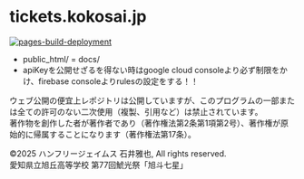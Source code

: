# tickets.kokosai.jp
[![pages-build-deployment](https://github.com/JVM3S/tickets_kokosai_jp/actions/workflows/pages/pages-build-deployment/badge.svg)](https://github.com/JVM3S/tickets_kokosai_jp/actions/workflows/pages/pages-build-deployment)  
- public_html/ = docs/  
- apiKeyを公開せざるを得ない時はgoogle cloud consoleより必ず制限をかけ、firebase consoleよりrulesの設定をする！！

ウェブ公開の便宜上レポジトリは公開していますが、このプログラムの一部または全ての許可のない二次使用（複製、引用など）は禁止されています。  
著作物を創作した者が著作者であり（著作権法第2条第1項第2号）、著作権が原始的に帰属することになります（著作権法第17条）。  

&copy;2025 ハンフリージェイムス 石井雅也, All rights reserved.  
愛知県立旭丘高等学校 第77回鯱光祭「旭斗七星」
